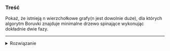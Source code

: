 ### Treść
Pokaż, że istnieją n wierzchołkowe grafy(n jest dowolnie duże), dla których algorytm Boruvki znajduje minimalne drzewo spinające wykonując dokładnie dwie fazy.


------
<details><summary>Rozwiązanie</summary>
<p>
    
```graphviz
graph G {
  v1 -- v2 [label="  1"]
  v2 -- v3 [label="  2",weight="0.2"]
  v3 -- "n-3 kolejnych elementów, z rosnącymi wagami krawędzi od 1 do n-3" [label="  1",weight="0.2"]
  
}
```

